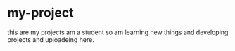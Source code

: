 # my-project
this are my projects am a student so am learning new things and developing projects and uploadeing here.
